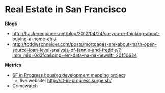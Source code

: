# Real Estate in San Francisco

**Blogs**

 - http://hackerengineer.net/blog/2012/04/24/so-you-re-thinking-about-buying-a-home-eh-/
 - http://toddwschneider.com/posts/mortgages-are-about-math-open-source-loan-level-analysis-of-fannie-and-freddie/?imm_mid=0d3fda&cmp=em-data-na-na-newsltr_20150624

**Metrics**

 - [SF in Progress housing development mapping project](https://github.com/sfbrigade/San-Francisco-in-Progress) 
	 - live website: http://sf-in-progress.surge.sh/
 - Crimewatch
 
